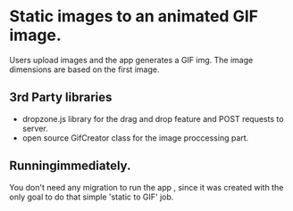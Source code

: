 # Static images to an animated GIF image.

Users upload images and the app generates a GIF img. The image dimensions are based on the first image. 

## 3rd Party libraries</br>

* dropzone.js library for the drag and drop feature and POST requests to server.
* open source GifCreator class for the image proccessing part.


## Runningimmediately.
You don't need any migration to run the app , since it was created with the only goal to do that simple 'static to GIF' job.
